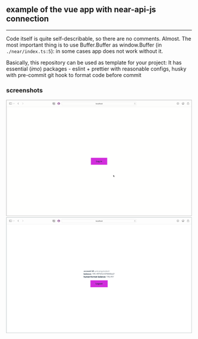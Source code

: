 ## example of the vue app with near-api-js connection

---

Code itself is quite self-describable, so there are no comments. Almost. The most important thing is to use Buffer.Buffer as window.Buffer (in `./near/index.ts:5`): in some cases app does not work without it.

Basically, this repository can be used as template for your project: It has essential (_imo_) packages - eslint + prettier with reasonable configs, husky with pre-commit git hook to format code before commit

### screenshots

!['login-page'](./images/ask-login.png)
!['user-info'](./images/user-info.jpg)
